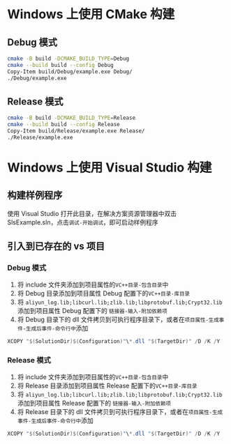 
# Windows 上使用 CMake 构建

## Debug 模式
```bash
cmake -B build -DCMAKE_BUILD_TYPE=Debug
cmake --build build --config Debug
Copy-Item build/Debug/example.exe Debug/
./Debug/example.exe
```

## Release 模式

```bash
cmake -B build -DCMAKE_BUILD_TYPE=Release
cmake --build build --config Release
Copy-Item build/Release/example.exe Release/
./Release/example.exe
```


# Windows 上使用 Visual Studio 构建
## 构建样例程序
使用 Visual Studio 打开此目录，在解决方案资源管理器中双击 SlsExample.sln，点击`调试-开始调试`，即可启动样例程序

## 引入到已存在的 vs 项目
### Debug 模式
1. 将 include 文件夹添加到项目属性的`VC++目录-包含目录`中  
2. 将 Debug 目录添加到项目属性 Debug 配置下的`VC++目录-库目录`  
3. 将 `aliyun_log.lib;libcurl.lib;zlib.lib;libprotobuf.lib;Crypt32.lib` 添加到项目属性 Debug 配置下的 `链接器-输入-附加依赖项`  
4. 将 Debug 目录下的 dll 文件拷贝到可执行程序目录下，或者在`项目属性-生成事件-生成后事件-命令行中`添加
```powershell
XCOPY "$(SolutionDir)$(Configuration)"\*.dll "$(TargetDir)" /D /K /Y
```

### Release 模式
1. 将 include 文件夹添加到项目属性的`VC++目录-包含目录`中  
2. 将 Release 目录添加到项目属性 Release 配置下的`VC++目录-库目录`  
3. 将 `aliyun_log.lib;libcurl.lib;zlib.lib;libprotobuf.lib;Crypt32.lib` 添加到项目属性 Release 配置下的 `链接器-输入-附加依赖项`  
4. 将 Release 目录下的 dll 文件拷贝到可执行程序目录下，或者在`项目属性-生成事件-生成后事件-命令行中`添加
```powershell
XCOPY "$(SolutionDir)$(Configuration)"\*.dll "$(TargetDir)" /D /K /Y
```

